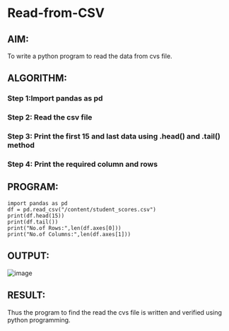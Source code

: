 # Read-from-CSV

## AIM:
To write a python program to read the data from cvs file.


## ALGORITHM:
### Step 1:Import pandas as pd
### Step 2: Read the csv file
### Step 3: Print the first 15 and last data using .head() and .tail() method
### Step 4: Print the required column and rows


## PROGRAM:
```
import pandas as pd
df = pd.read_csv("/content/student_scores.csv")
print(df.head(15))
print(df.tail())
print("No.of Rows:",len(df.axes[0]))
print("No.of Columns:",len(df.axes[1]))
```

## OUTPUT:
![image](https://github.com/Meetha22003992/Read-from-CSV/assets/119401038/cf4f4109-f49c-47e6-828d-f9904b279651)

## RESULT:
Thus the program to find the read the cvs file is written and verified using python programming.
